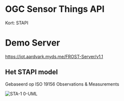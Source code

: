 # OGC Sensor Things API

Kort: STAPI

# Demo Server
https://iot.aardvark.myds.me/FROST-Server/v1.1

## Het STAPI model

Gebaseerd op ISO 19156 Observations & Measurements

![STA-1 0-UML](https://github.com/user-attachments/assets/8fa46d14-6397-4bc4-a8d8-e1c2936ebdeb)
